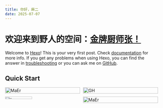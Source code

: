 ```yaml
---
title: 你好，麻二
date: 2025-07-07
---
```


# 欢迎来到野人的空间：[金牌厨师张！](https://space.bilibili.com/485306286?spm_id_from=333.1387.follow.user_card.click)
Welcome to [Hexo](https://hexo.io/)! This is your very first post. Check [documentation](https://hexo.io/docs/) for more info. If you get any problems when using Hexo, you can find the answer in [troubleshooting](https://hexo.io/docs/troubleshooting.html) or you can ask me on [GitHub](https://github.com/hexojs/hexo/issues).

## Quick Start

<div class="photo-gallery" style="display: flex; flex-wrap: wrap; gap: 10px;">
    <div class="photo-item" style="flex: 0 0 calc(50% - 5px);">
        <img src="/img/MaEr.png" alt="MaEr" style="width: 100%; height: auto;" />
    </div>
    <div class="photo-item" style="flex: 0 0 calc(50% - 5px);">
        <img src="/img/GH.png" alt="GH" style="width: 100%; height: auto;" />
    </div>
    <div class="photo-item" style="flex: 0 0 calc(50% - 5px);">
        <a href="https://www.bilibili.com/video/BV1aF3ZzZEYN/?spm_id_from=333.1387.homepage.video_card.click&vd_source=7052dc48a1cc7a65a1fd2d9228568092" target="_blank">
            <img src="/img/heyemaer.jpg" alt="heyemaer" style="width: auto; height: 60%;" />
         </a>
    </div>
    <div class="photo-item" style="flex: 0 0 calc(50% - 5px);">
        <img src="/img/MaEr.png" alt="MaEr" style="width: 100%; height: auto;" />
    </div>
</div>

<!-- ### 快速展示
<div class="gallery">
    <img src="/img/MaEr.png" alt="Photo 1">
    <img src="/img/heyemaer.jpg" alt="Photo 2">
    <img src="/img/GH.png" alt="Photo 3">
</div> -->

<!-- ``` bash
$ hexo new "My New Post"
```

More info: [Writing](https://hexo.io/docs/writing.html)

### Run server

``` bash
$ hexo server
```

More info: [Server](https://hexo.io/docs/server.html)

### Generate static files

``` bash
$ hexo generate
```

More info: [Generating](https://hexo.io/docs/generating.html)

### Deploy to remote sites

``` bash
$ hexo deploy
```

More info: [Deployment](https://hexo.io/docs/one-command-deployment.html) -->
